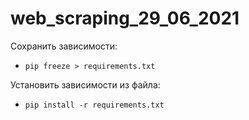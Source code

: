 # web_scraping_29_06_2021

Сохранить зависимости:
- `pip freeze > requirements.txt`

Установить зависимости из файла:
- `pip install -r requirements.txt`
